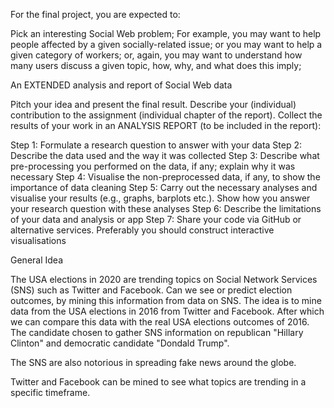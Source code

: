 For the final project, you are expected to:

Pick an interesting Social Web problem;
For example, you may want to help people affected by a given socially-related issue;
or you may want to help a given category of workers;
or, again, you may want to understand how many users discuss a given topic, how, why, and what does this imply;

An EXTENDED analysis and report of Social Web data

Pitch your idea and present the final result.
Describe your (individual) contribution to the assignment (individual chapter of the report).
Collect the results of your work in an ANALYSIS REPORT (to be included in the report):

Step 1: Formulate a research question to answer with your data
Step 2: Describe the data used and the way it was collected
Step 3: Describe what pre-processing you performed on the data, if any; explain why it was necessary
Step 4: Visualise the non-preprocessed data, if any, to show the importance of data cleaning
Step 5: Carry out the necessary analyses and visualise your results (e.g., graphs, barplots etc.). Show how you answer your research question with these analyses
Step 6: Describe the limitations of your data and analysis or app
Step 7: Share your code via GitHub or alternative services. Preferably you should construct interactive visualisations


General Idea

The USA elections in 2020 are trending topics on Social Network Services (SNS) such as Twitter and Facebook. Can we see or predict election outcomes, by mining this information from data on SNS. The idea is to mine data from the USA elections in 2016 from Twitter and Facebook. After which we can compare this data with the real USA elections outcomes of 2016. The candidate chosen to gather SNS information on republican "Hillary Clinton" and democratic candidate "Dondald Trump".



The SNS are also notorious in spreading fake news around the globe. 

Twitter and Facebook can be mined to see what topics are trending in a specific timeframe. 

